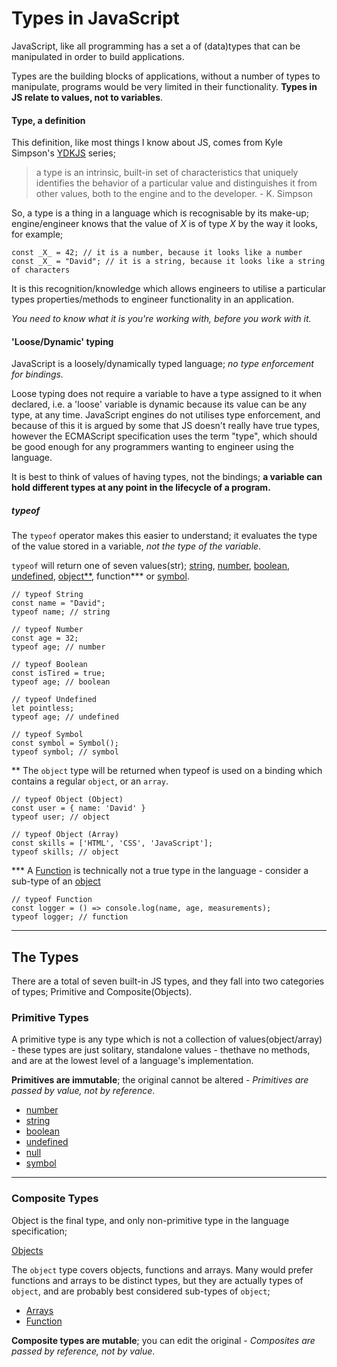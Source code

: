 # Types in JavaScript

JavaScript, like all programming has a set a of (data)types that can be manipulated in order to build applications.

Types are the building blocks of applications, without a number of types to manipulate, programs would be very limited in their functionality. **Types in JS relate to values, not to variables**.


#### Type, a definition

This definition, like most things I know about JS, comes from Kyle Simpson's [YDKJS](https://github.com/getify/You-Dont-Know-JS) series;

> a type is an intrinsic, built-in set of characteristics that uniquely identifies the behavior of a particular value and distinguishes it from other values, both to the engine and to the developer. - K. Simpson

So, a type is a thing in a language which is recognisable by its make-up; engine/engineer knows that the value of _X_ is of type _X_ by the way it looks, for example;

```
const _X_ = 42; // it is a number, because it looks like a number
const _X_ = "David"; // it is a string, because it looks like a string of characters
```

It is this recognition/knowledge which allows engineers to utilise a particular types properties/methods to engineer functionality in an application.

_You need to know what it is you're working with, before you work with it._

#### 'Loose/Dynamic' typing

JavaScript is a loosely/dynamically typed language; _no type enforcement for bindings._

Loose typing does not require a variable to have a type assigned to it when declared, i.e. a 'loose' variable is dynamic because its value can be any type, at any time. JavaScript engines do not utilises type enforcement, and because of this it is argued by some that JS doesn't really have true types, however the ECMAScript specification uses the term "type", which should be good enough for any programmers wanting to engineer using the language.

It is best to think of values of having types, not the bindings; **a variable can hold different types at any point in the lifecycle of a program.**

##### typeof

The `typeof` operator makes this easier to understand; it evaluates the type of the value stored in a variable, _not the type of the variable_.

`typeof` will return one of seven values(str); [string](primitives/string), [number](primitives/number), [boolean](primitives/boolean), [undefined](primitives/undefined), [object\*\*](composite/object), function\*\*\* or [symbol](primitives/symbol).

```
// typeof String
const name = "David";
typeof name; // string

// typeof Number
const age = 32;
typeof age; // number

// typeof Boolean
const isTired = true;
typeof age; // boolean

// typeof Undefined
let pointless;
typeof age; // undefined

// typeof Symbol
const symbol = Symbol();
typeof symbol; // symbol
```

\*\* The `object` type will be returned when typeof is used on a binding which contains a regular `object`, or an `array`.

```
// typeof Object (Object)
const user = { name: 'David' }
typeof user; // object

// typeof Object (Array)
const skills = ['HTML', 'CSS', 'JavaScript'];
typeof skills; // object
```

\*\*\* A [Function](composite/function) is technically not a true type in the language - consider a sub-type of an [object](composite/object)

```
// typeof Function
const logger = () => console.log(name, age, measurements);
typeof logger; // function
```

---

## The Types

There are a total of seven built-in JS types, and they fall into two categories of types; Primitive and Composite(Objects).

### **Primitive Types**

A primitive type is any type which is not a collection of values(object/array) - these types are just solitary, standalone values - thethave no methods, and are at the lowest level of a language's implementation.

**Primitives are immutable**; the original cannot be altered - _*Primitives are passed by value, not by reference*_.

- [number](primitives/number)
- [string](primitives/string)
- [boolean](primitives/boolean)
- [undefined](primitives/undefined)
- [null](primitives/null)
- [symbol](primitives/symbol)

---

### **Composite Types**

Object is the final type, and only non-primitive type in the language specification;

[Objects](composite/object)

The `object` type covers objects, functions and arrays. Many would prefer functions and arrays to be distinct types, but they are actually types of `object`, and are probably best considered sub-types of `object`;

- [Arrays](composite/arrays)
- [Function](composite/function)

**Composite types are mutable**; you can edit the original - _*Composites are passed by reference, not by value*_.
